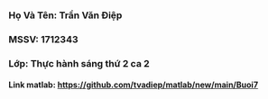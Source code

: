 ### Họ Và Tên: Trần Văn Điệp <br>
### MSSV: 1712343<br>
### Lớp: Thực hành sáng thứ 2 ca 2<br>
#### Link matlab: https://github.com/tvadiep/matlab/new/main/Buoi7
